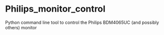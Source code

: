 # Philips_monitor_control
Python command line tool to control the Philips BDM4065UC (and possibly others) monitor
